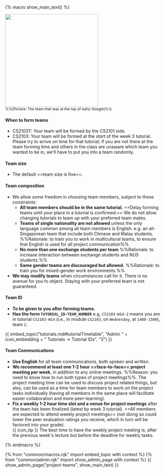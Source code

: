 {% macro show_main_text() %}
<div id="main">

<img src="{{baseUrl}}/admin/images/team.png" width="300px"><br>
<small>%%[Picture: The team that was at the top of early Google]%%</small>
<p/>

#### When to form teams
* CS2103T: Your team will be formed by the CS2101 side.
* CS2103: Your team will be formed at the _start_ of the week 3 tutorial. Please try to arrive on time for that tutorial; if you are not there at the team forming time and others in the class are unaware which team you wanted to be in, we'll have to put you into a team randomly.

#### Team size

* The default ==team size is five==.

#### Team composition

* We allow some freedom in choosing team members, subject to these constraints:
  * **All team members should be in the same tutorial.** ==Delay forming teams until your place in a tutorial is confirmed.== We do not allow changing tutorials to team up with your preferred team mates.
  * **Teams of single nationality are not allowed**  unless the only language common among all team members is English. e.g. an all-Singaporean team that include both Chinese and Malay students. %%Rationale: to train you to work in multicultural teams, to ensure that English is used for all project communication%%
  * **No more than one exchange students per team** %%Rationale: to increase interaction between exchange students and NUS students.%%
  * **Same gender teams are discouraged but allowed.** %%Rationale: to train you for mixed-gender work environments.%%
* **We may modify teams** when circumstances call for it. There is no avenue for you to object. Staying with your preferred team is not guaranteed.

</div>
<div id="teamIdFormat">

#### Team ID

* **To be given to you after forming teams.**
* **Has the form `TUTORIAL_ID-TEAM_NUMBER`** e.g, `CS2103-W14-2` means you are in tutorial `CS2103-W14` (i.e., in module `CS2103`, on `Wednesday`, at `1400-1500`), team `2`.

<div class="indented-level2">

{{ embed_topic("tutorials.md#tutorialTimetable", "Admin " + icon_embedding + " Tutorials → Tutorial IDs", "3") }}
</div>

</div>
<div id="teamCommunication">

#### Team Communications

* **Use English** for all team communications, both spoken and written.
* **We recommend at least one 1-2 hour ==face-to-face== project meeting per week**, in addition to any online meetings. %%Reason: you need to know how to run both types of project meetings%%. The project meeting time can be used to discuss project related things, but also, can be used as a time for team members to work on the project tasks individually (having all members in the same place will facilitate easier collaboration and more peer-learning).
* **Fix a weekly 1-2 hour time slot and a venue for project meetings** after the team has been finalized (latest by week 3 tutorial). ==All members are expected to attend weekly project meetings== (not doing so could lower the peer evaluation ratings you receive, which in turn will be factored into your grade).<br>
  {{ icon_tip }} The best time to have the weekly project meeting is, after the previous week's lecture but before the deadline for weekly tasks.
</div>
{% endmacro %}

{% from "common/macros.njk" import embed_topic with context %}
{% from "common/admin.njk" import show_admin_page with context %}
{{ show_admin_page("project-teams", show_main_text) }}
